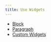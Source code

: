 ```yaml
---
title: Use Widgets
---
```


- [Block](./block/)
- [Paragraph](./paragraph/)
- [Custom Widgets](./custom/)
